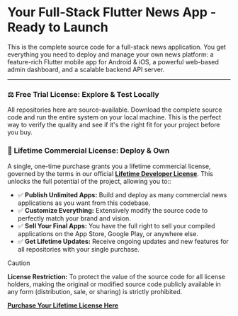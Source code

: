 # Your Full-Stack Flutter News App - Ready to Launch

This is the complete source code for a full-stack news application. You get everything you need to deploy and manage your own news platform: a feature-rich Flutter mobile app for Android & iOS, a powerful web-based admin dashboard, and a scalable backend API server.

---

### ⚖️ Free Trial License: Explore & Test Locally

All repositories here are source-available. Download the complete source code and run the entire system on your local machine. This is the perfect way to verify the quality and see if it's the right fit for your project before you buy.

### 💼 Lifetime Commercial License: Deploy & Own

A single, one-time purchase grants you a lifetime commercial license, governed by the terms in our official **[Lifetime Developer License](https://github.com/flutter-news-app-full-source-code/.github/blob/main/LIFETIME_DEVELOPER_LICENSE.md)**. This unlocks the full potential of the project, allowing you to::

*   ✅ **Publish Unlimited Apps:** Build and deploy as many commercial news applications as you want from this codebase.
*   ✅ **Customize Everything:** Extensively modify the source code to perfectly match your brand and vision.
*   ✅ **Sell Your Final Apps:** You have the full right to sell your compiled applications on the App Store, Google Play, or anywhere else.
*   ✅ **Get Lifetime Updates:** Receive ongoing updates and new features for all repositories with your single purchase.

> [!CAUTION]
> **License Restriction:** To protect the value of the source code for all license holders, making the original or modified source code publicly available in any form (distribution, sale, or sharing) is strictly prohibited.

**[Purchase Your Lifetime License Here](https://github.com/sponsors/flutter-news-app-full-source-code)**
